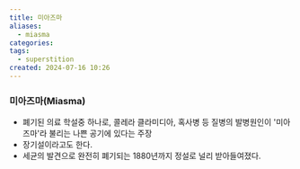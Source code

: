```yaml
---
title: 미아즈마
aliases:
  - miasma
categories: 
tags:
  - superstition
created: 2024-07-16 10:26
---
```


### 미아즈마(Miasma)

- 폐기된 의료 학설중 하나로, 콜레라 클라미디아, 혹사병 등 질병의 발병원인이 '미아즈마'라 불리는 나쁜 공기에 있다는 주장
- 장기설이라고도 한다.
- 세균의 발견으로 완전히 폐기되는 1880년까지 정설로 널리 받아들여졌다.

